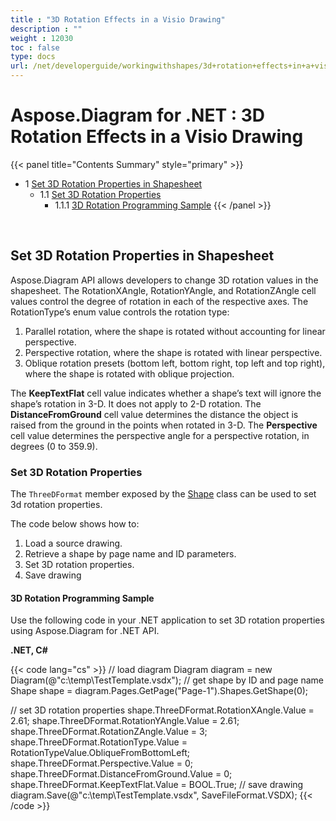 ```yaml
---
title : "3D Rotation Effects in a Visio Drawing" 
description : "" 
weight : 12030 
toc : false
type: docs
url: /net/developerguide/workingwithshapes/3d+rotation+effects+in+a+visio+drawing/
---
```


# Aspose.Diagram for .NET : 3D Rotation Effects in a Visio Drawing


{{< panel title="Contents Summary" style="primary" >}}
*   1 [Set 3D Rotation Properties in Shapesheet](#set-3d-rotation-properties-in-shapesheet)
    *   1.1 [Set 3D Rotation Properties](#set-3d-rotation-properties)
        *   1.1.1 [3D Rotation Programming Sample](#3d-rotation-programming-sample)
{{< /panel >}}
 

 

## Set 3D Rotation Properties in Shapesheet

Aspose.Diagram API allows developers to change 3D rotation values in the shapesheet. The RotationXAngle, RotationYAngle, and RotationZAngle cell values control the degree of rotation in each of the respective axes. The RotationType’s enum value controls the rotation type:

1.  Parallel rotation, where the shape is rotated without accounting for linear perspective.
2.  Perspective rotation, where the shape is rotated with linear perspective.
3.  Oblique rotation presets (bottom left, bottom right, top left and top right), where the shape is rotated with oblique projection.

The **KeepTextFlat** cell value indicates whether a shape’s text will ignore the shape’s rotation in 3-D. It does not apply to 2-D rotation. The **DistanceFromGround** cell value determines the distance the object is raised from the ground in the points when rotated in 3-D. The **Perspective** cell value determines the perspective angle for a perspective rotation, in degrees (0 to 359.9).

### Set 3D Rotation Properties

The `ThreeDFormat` member exposed by the [Shape](https://apireference.aspose.com/net/diagram/aspose.diagram/shape) class can be used to set 3d rotation properties.

The code below shows how to:

1.  Load a source drawing.
2.  Retrieve a shape by page name and ID parameters.
3.  Set 3D rotation properties.
4.  Save drawing 

#### 3D Rotation Programming Sample

Use the following code in your .NET application to set 3D rotation properties using Aspose.Diagram for .NET API.

**.NET, C#**

{{< code lang="cs" >}}
// load diagram
Diagram diagram = new Diagram(@"c:\temp\TestTemplate.vsdx");
// get shape by ID and page name
Shape shape = diagram.Pages.GetPage("Page-1").Shapes.GetShape(0);
            
// set 3D rotation properties
shape.ThreeDFormat.RotationXAngle.Value = 2.61;
shape.ThreeDFormat.RotationYAngle.Value = 2.61;
shape.ThreeDFormat.RotationZAngle.Value = 3;
shape.ThreeDFormat.RotationType.Value = RotationTypeValue.ObliqueFromBottomLeft;
shape.ThreeDFormat.Perspective.Value = 0;
shape.ThreeDFormat.DistanceFromGround.Value = 0;
shape.ThreeDFormat.KeepTextFlat.Value = BOOL.True;
// save drawing
diagram.Save(@"c:\temp\TestTemplate.vsdx", SaveFileFormat.VSDX);
{{< /code >}}

